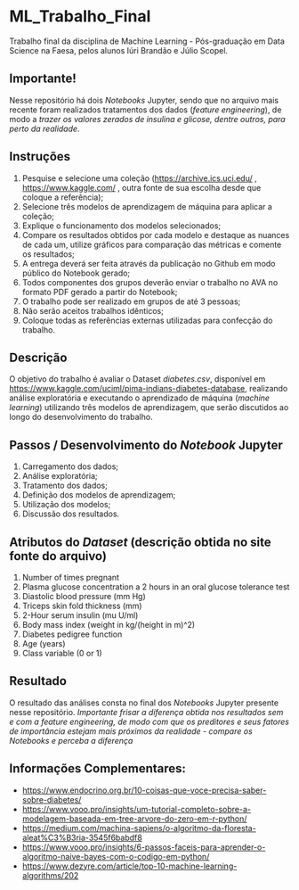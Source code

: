 # ML_Trabalho_Final
Trabalho final da disciplina de Machine Learning - Pós-graduação em Data Science na Faesa, pelos alunos Iúri Brandão e Júlio Scopel.

## Importante!

Nesse repositório há dois _Notebooks_ Jupyter, sendo que no arquivo mais recente foram realizados tratamentos dos dados (_feature engineering_), de modo a *trazer os valores zerados de insulina e glicose, dentre outros, para perto da realidade*.

## Instruções

1. Pesquise e selecione uma coleção (https://archive.ics.uci.edu/ , https://www.kaggle.com/ , outra fonte de sua escolha desde que coloque a referência);
2. Selecione três modelos de aprendizagem de máquina para aplicar a coleção;
3. Explique o funcionamento dos modelos selecionados;
4. Compare os resultados obtidos por cada modelo e destaque as nuances de cada um, utilize gráficos para comparação das métricas e comente os resultados;
5. A entrega deverá ser feita através da publicação no Github em modo público do Notebook gerado;
6. Todos componentes dos grupos deverão enviar o trabalho no AVA no formato PDF gerado a partir do Notebook;
7. O trabalho pode ser realizado em grupos de até 3 pessoas;
8. Não serão aceitos trabalhos idênticos;
9. Coloque todas as referências externas utilizadas para confecção do trabalho.

## Descrição

O objetivo do trabalho é avaliar o Dataset *diabetes.csv*, disponível em https://www.kaggle.com/uciml/pima-indians-diabetes-database, realizando análise exploratória e executando o aprendizado de máquina (_machine learning_) utilizando três modelos de aprendizagem, que serão discutidos ao longo do desenvolvimento do trabalho.

## Passos / Desenvolvimento do _Notebook_ Jupyter

1. Carregamento dos dados;
2. Análise exploratória;
3. Tratamento dos dados;
4. Definição dos modelos de aprendizagem;
5. Utilização dos modelos;
6. Discussão dos resultados.

## Atributos do _Dataset_ (descrição obtida no site fonte do arquivo)
1. Number of times pregnant
2. Plasma glucose concentration a 2 hours in an oral glucose tolerance test
3. Diastolic blood pressure (mm Hg)
4. Triceps skin fold thickness (mm)
5. 2-Hour serum insulin (mu U/ml)
6. Body mass index (weight in kg/(height in m)^2)
7. Diabetes pedigree function
8. Age (years)
9. Class variable (0 or 1)

## Resultado

O resultado das análises consta no final dos _Notebooks_ Jupyter presente nesse repositório.
*Importante frisar a diferença obtida nos resultados sem e com a _feature engineering_, de modo com que os preditores e seus fatores de importância estejam mais próximos da realidade - compare os _Notebooks_ e perceba a diferença*

## Informações Complementares:
- https://www.endocrino.org.br/10-coisas-que-voce-precisa-saber-sobre-diabetes/
- https://www.vooo.pro/insights/um-tutorial-completo-sobre-a-modelagem-baseada-em-tree-arvore-do-zero-em-r-python/
- https://medium.com/machina-sapiens/o-algoritmo-da-floresta-aleat%C3%B3ria-3545f6babdf8
- https://www.vooo.pro/insights/6-passos-faceis-para-aprender-o-algoritmo-naive-bayes-com-o-codigo-em-python/
- https://www.dezyre.com/article/top-10-machine-learning-algorithms/202




